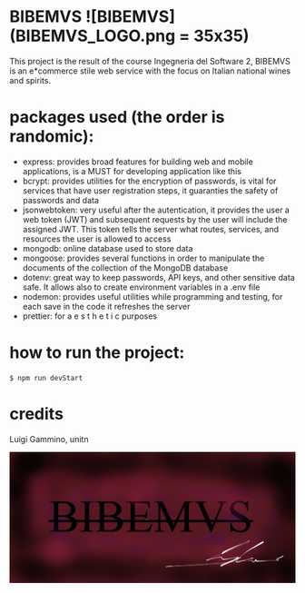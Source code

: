 # BIBEMVS ![BIBEMVS](BIBEMVS_LOGO.png = 35x35)

This project is the result of the course Ingegneria del Software 2,
BIBEMVS is an e*commerce stile web service with the focus on Italian national wines and spirits.

# packages used (the order is randomic):
* express: provides broad features for building web and mobile applications, is a MUST for developing application like this
* bcrypt: provides utilities for the encryption of passwords, is vital for services that have user registration steps, it guaranties the safety of passwords and data
* jsonwebtoken: very useful after the autentication, it provides the user a web token (JWT) and subsequent requests by the user will include the assigned JWT. This token tells the server what routes, services, and resources the user is allowed to access
* mongodb: online database used to store data
* mongoose: provides several functions in order to manipulate the documents of the collection of the MongoDB database
* dotenv: great way to keep passwords, API keys, and other sensitive data safe. It allows also to create environment variables in a .env file
* nodemon: provides useful utilities while programming and testing, for each save in the code it refreshes the server
* prettier: for a e s t h e t i c purposes

# how to run the project:
    $ npm run devStart

# credits
Luigi Gammino, unitn

![BIBEMVS](BIBEMVS.png)